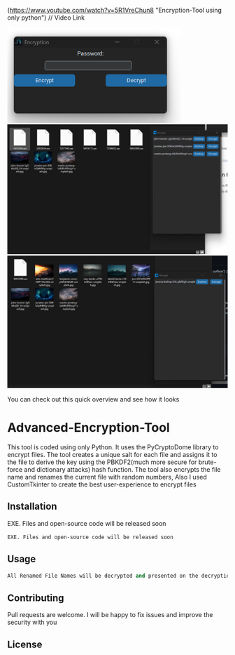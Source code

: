 
(https://www.youtube.com/watch?v=5R1VreChun8 "Encryption-Tool using only python")    // Video Link

![alt text](https://github.com/Efe-Coding-Lab/Encryption-Tool/blob/main/enc.png?raw=true)
![alt text](https://github.com/Efe-Coding-Lab/Encryption-Tool/blob/main/dec.png?raw=true)
![alt text](https://github.com/Efe-Coding-Lab/Encryption-Tool/blob/main/enc2.png?raw=true)

You can check out this quick overview and see how it looks 

# Advanced-Encryption-Tool

This tool is coded using only Python. It uses the PyCryptoDome library to encrypt files. The tool creates a unique salt for each file and assigns it to the file to derive the key using the PBKDF2(much more secure for brute-force and dictionary attacks) hash function. The tool also encrypts the file name and renames the current file with random numbers, Also I used CustomTkinter to create the best user-experience to encrypt files

## Installation

EXE. Files and open-source code will be released soon

```bash
EXE. Files and open-source code will be released soon
```

## Usage

```python
All Renamed File Names will be decrypted and presented on the decryption menu to make you locate it much quicker
```

## Contributing

Pull requests are welcome. I will be happy to fix issues and improve the security with you



## License

